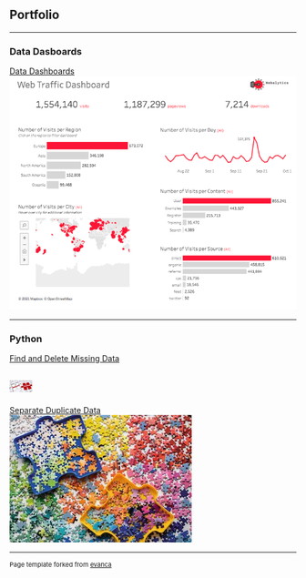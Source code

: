 ## Portfolio

---

### Data Dasboards

[Data Dashboards](/Tableau_Dashboards)
<br>
<img src="images/Data_Viz.jpeg?raw=true"/>


---

### Python 

[Find and Delete Missing Data](/Find_and_Delete_Missing_Data)
<br>

[<img alt="Find and Delete Missing Data" width="40px" src="images/missing_data.jpeg?raw=true" />](/Find_and_Delete_Missing_Data)
---

[Separate Duplicate Data](/Separate_Duplicates_from_Dataset)
<br>
<img src="images/separate_duplicates.jpg?raw=true"/>



<!--
[Profitable App Profiles for the App Store and Google Play Markets](/pdf/sample_presentation.pdf)
<br>
<img src="images/separate_duplicates.jpg?raw=true"/>

---




[Profitable App Profiles for the App Store and Google Play Markets](http://example.com/)
<img src="images/dummy_thumbnail.jpg?raw=true"/>

---

### Category Name 2

- [Project 1 Title](http://example.com/)
- [Project 2 Title](http://example.com/)
- [Project 3 Title](http://example.com/)
- [Project 4 Title](http://example.com/)
- [Project 5 Title](http://example.com/)

---
-->




---
<p style="font-size:11px">Page template forked from <a href="https://github.com/evanca/quick-portfolio">evanca</a></p>
<!-- Remove above link if you don't want to attibute -->

